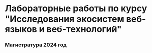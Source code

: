# Лабораторные работы по курсу "Исследования экосистем веб-языков и веб-технологий"

### Магистратура 2024 год
